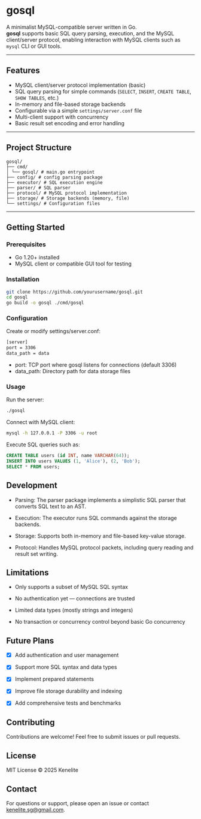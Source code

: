# gosql

A minimalist MySQL-compatible server written in Go.  
**gosql** supports basic SQL query parsing, execution, and the MySQL client/server protocol, enabling interaction with MySQL clients such as `mysql` CLI or GUI tools.

---

## Features

- MySQL client/server protocol implementation (basic)
- SQL query parsing for simple commands (`SELECT`, `INSERT`, `CREATE TABLE`, `SHOW TABLES`, etc.)
- In-memory and file-based storage backends
- Configurable via a simple `settings/server.conf` file
- Multi-client support with concurrency
- Basic result set encoding and error handling

---

## Project Structure

```
gosql/
├── cmd/
│ └── gosql/ # main.go entrypoint
├── config/ # config parsing package
├── executor/ # SQL execution engine
├── parser/ # SQL parser
├── protocol/ # MySQL protocol implementation
├── storage/ # Storage backends (memory, file)
└── settings/ # Configuration files
```




---

## Getting Started

### Prerequisites

- Go 1.20+ installed
- MySQL client or compatible GUI tool for testing

### Installation

```bash
git clone https://github.com/yourusername/gosql.git
cd gosql
go build -o gosql ./cmd/gosql
```


### Configuration
Create or modify settings/server.conf:

```bash
[server]
port = 3306
data_path = data
```
* port: TCP port where gosql listens for connections (default 3306)
* data_path: Directory path for data storage files


### Usage
Run the server:

```bash
./gosql
```



Connect with MySQL client:
```bash
mysql -h 127.0.0.1 -P 3306 -u root
```


Execute SQL queries such as:

```sql
CREATE TABLE users (id INT, name VARCHAR(64));
INSERT INTO users VALUES (1, 'Alice'), (2, 'Bob');
SELECT * FROM users;
```






## Development
* Parsing: The parser package implements a simplistic SQL parser that converts SQL text to an AST.

* Execution: The executor runs SQL commands against the storage backends.

* Storage: Supports both in-memory and file-based key-value storage.

* Protocol: Handles MySQL protocol packets, including query reading and result set writing.



## Limitations
* Only supports a subset of MySQL SQL syntax

* No authentication yet — connections are trusted

* Limited data types (mostly strings and integers)

* No transaction or concurrency control beyond basic Go concurrency

## Future Plans
- [x] Add authentication and user management
- [x] Support more SQL syntax and data types
- [x] Implement prepared statements
- [x] Improve file storage durability and indexing
- [x] Add comprehensive tests and benchmarks


## Contributing
Contributions are welcome! Feel free to submit issues or pull requests.

## License
MIT License © 2025 Kenelite

## Contact
For questions or support, please open an issue or contact kenelite.sg@gmail.com.